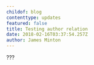 ```yaml
---
childof: blog
contenttype: updates
featured: false
title: Testing author relation
date: 2018-02-16T03:37:54.257Z
author: James Minton
---
```

???
